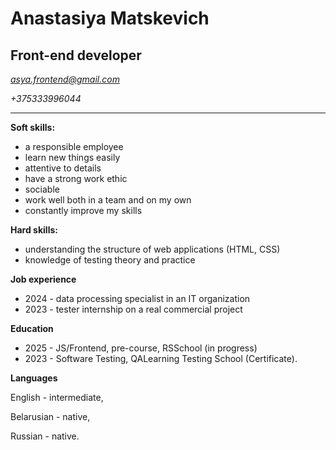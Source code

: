 # **Anastasiya Matskevich**
## Front-end developer
*asya.frontend@gmail.com* 

*+375333996044*
***



**Soft skills:**
* a responsible employee 
* learn new things easily 
* attentive to details 
* have a strong work ethic
* sociable 
* work well both in a team and on my own 
* constantly improve my skills

**Hard skills:**
* understanding the structure of web applications (HTML, CSS)
* knowledge of testing theory and practice


**Job experience**
* 2024 - data processing specialist in an IT organization
* 2023 - tester internship on a real commercial project

**Education**
* 2025 - JS/Frontend, pre-course, RSSchool (in progress)
* 2023 - Software Testing, QALearning Testing School (Certificate).

**Languages**

English - intermediate,

Belarusian - native,

Russian - native.